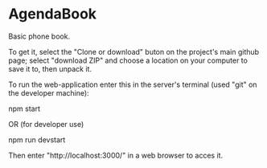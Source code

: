 # AgendaBook
Basic phone book.

To get it, select the "Clone or download" buton on the project's main github page;
select "download ZIP" and choose a location on your computer to save it to, then unpack it.

To run the web-application enter this in the server's terminal (used "git" on the developer machine):

npm start

OR (for developer use)

npm run devstart

Then enter "http://localhost:3000/" in a web browser to acces it.